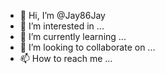 - 👋 Hi, I’m @Jay86Jay
- 👀 I’m interested in ...
- 🌱 I’m currently learning ...
- 💞️ I’m looking to collaborate on ...
- 📫 How to reach me ...

<!---
Jay86Jay/Jay86Jay is a ✨ special ✨ repository because its `README.md` (this file) appears on your GitHub profile.
You can click the Preview link to take a look at your changes.
--->
